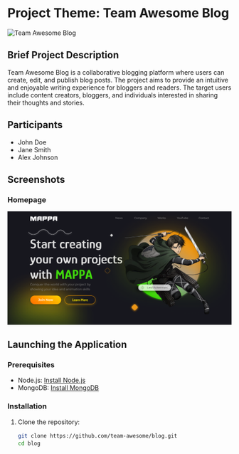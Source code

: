 # Project Theme: Team Awesome Blog

![Team Awesome Blog](./screenshots/homepage.png)

## Brief Project Description

Team Awesome Blog is a collaborative blogging platform where users can create, edit, and publish blog posts. The project aims to provide an intuitive and enjoyable writing experience for bloggers and readers. The target users include content creators, bloggers, and individuals interested in sharing their thoughts and stories.

## Participants

- John Doe
- Jane Smith
- Alex Johnson

## Screenshots

### Homepage
![Alt Text](./main.png)


## Launching the Application

### Prerequisites

- Node.js: [Install Node.js](https://nodejs.org/)
- MongoDB: [Install MongoDB](https://www.mongodb.com/try/download/community)

### Installation

1. Clone the repository:

   ```bash
   git clone https://github.com/team-awesome/blog.git
   cd blog
